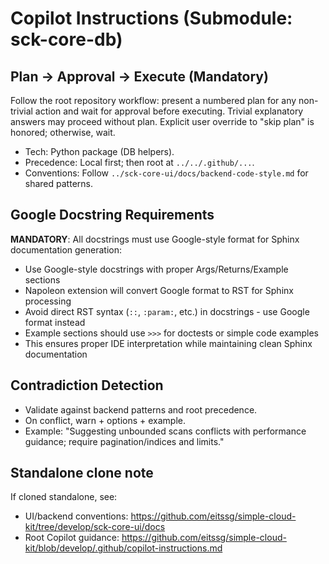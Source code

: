 # Copilot Instructions (Submodule: sck-core-db)

## Plan → Approval → Execute (Mandatory)
Follow the root repository workflow: present a numbered plan for any non-trivial action and wait for approval before executing. Trivial explanatory answers may proceed without plan. Explicit user override to "skip plan" is honored; otherwise, wait.

- Tech: Python package (DB helpers).
- Precedence: Local first; then root at `../../.github/...`.
- Conventions: Follow `../sck-core-ui/docs/backend-code-style.md` for shared patterns.

## Google Docstring Requirements
**MANDATORY**: All docstrings must use Google-style format for Sphinx documentation generation:
- Use Google-style docstrings with proper Args/Returns/Example sections
- Napoleon extension will convert Google format to RST for Sphinx processing
- Avoid direct RST syntax (`::`, `:param:`, etc.) in docstrings - use Google format instead
- Example sections should use `>>>` for doctests or simple code examples
- This ensures proper IDE interpretation while maintaining clean Sphinx documentation

## Contradiction Detection
- Validate against backend patterns and root precedence.
- On conflict, warn + options + example.
- Example: "Suggesting unbounded scans conflicts with performance guidance; require pagination/indices and limits."

## Standalone clone note
If cloned standalone, see:
- UI/backend conventions: https://github.com/eitssg/simple-cloud-kit/tree/develop/sck-core-ui/docs
- Root Copilot guidance: https://github.com/eitssg/simple-cloud-kit/blob/develop/.github/copilot-instructions.md
 
